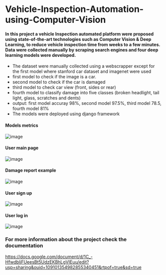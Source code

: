 # Vehicle-Inspection-Automation-using-Computer-Vision
#### In this project a vehicle Inspection automated platform were proposed using state-of-the-art technologies such as Computer Vision & Deep Learning, to reduce vehicle inspection time from weeks to a few minutes. Data were collected manually by scraping search engines and four deep learning models were developed.

<ul>
<li>The dataset were manually collected using a webscrapper except for the first model where stanford car dataset and imagenet were used</li>
<li>first model to check if the image is a car.
</li>
<li>second model to check if the car is damaged</li>
<li>third model to check car view (front, sides or rear)</li>
<li>fourth model to classify damage into five classes (broken headlight, tail
light, glass, scratches and dents)</li>
<li>output: first model accuray 98%, second model 97.5%, third model
78.5, fourth model 81%</li>
  <li> The models were deployed using django framework</li>
</ul>

#### Models metrics
![image](https://drive.google.com/uc?export=view&id=11g6NUHRJIYx7VzFRFZyCxarLyQgb3zIS)

#### User main page
![image](https://drive.google.com/uc?export=view&id=1_ZHgMMsGj99638FTXmDscfBrZoDk5TcK)

#### Damage report example
![image](https://drive.google.com/uc?export=view&id=138eMLql_vmPl7g7giQPhN69qihLv9FLy)

#### User sign up
![image](https://drive.google.com/uc?export=view&id=16HvtnCg3DFJ2slLl6Xx9zzX4-GrFKpev)

#### User log in
![image](https://drive.google.com/uc?export=view&id=1t-RK0Qf5c04MIxIuOs8v0P5JnBY2rTu1)

### For more information about the project check the documentation
https://docs.google.com/document/d/1C_-HfwdbljFUeesBt5UdzEKBhLgVIEuu/edit?usp=sharing&ouid=109101354982855340451&rtpof=true&sd=true

